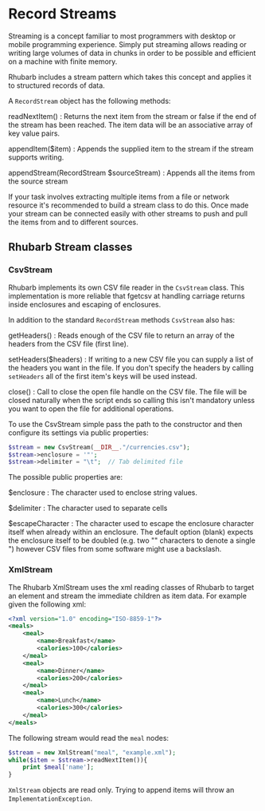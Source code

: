 Record Streams
==============

Streaming is a concept familiar to most programmers with desktop or mobile programming experience. Simply put
streaming allows reading or writing large volumes of data in chunks in order to be possible and efficient on
a machine with finite memory.

Rhubarb includes a stream pattern which takes this concept and applies it to structured records of data.

A `RecordStream` object has the following methods:

readNextItem()
:   Returns the next item from the stream or false if the end of the stream has been reached. The item data
    will be an associative array of key value pairs.

appendItem($item)
:   Appends the supplied item to the stream if the stream supports writing.

appendStream(RecordStream $sourceStream)
:   Appends all the items from the source stream

If your task involves extracting multiple items from a file or network resource it's recommended to build a
stream class to do this. Once made your stream can be connected easily with other streams to push and pull the
items from and to different sources.

## Rhubarb Stream classes

### CsvStream

Rhubarb implements its own CSV file reader in the `CsvStream` class. This implementation is more reliable that
fgetcsv at handling carriage returns inside enclosures and escaping of enclosures.

In addition to the standard `RecordStream` methods `CsvStream` also has:

getHeaders()
:   Reads enough of the CSV file to return an array of the headers from the CSV file (first line).

setHeaders($headers)
:   If writing to a new CSV file you can supply a list of the headers you want in the file. If you don't specify
    the headers by calling `setHeaders` all of the first item's keys will be used instead.

close()
:   Call to close the open file handle on the CSV file. The file will be closed naturally when the script ends so
    calling this isn't mandatory unless you want to open the file for additional operations.

To use the CsvStream simple pass the path to the constructor and then configure its settings via public
properties:

``` php
$stream = new CsvStream(__DIR__."/currencies.csv");
$stream->enclosure = '"';
$stream->delimiter = "\t";  // Tab delimited file
```

The possible public properties are:

$enclosure
:   The character used to enclose string values.

$delimiter
:   The character used to separate cells

$escapeCharacter
:   The character used to escape the enclosure character itself when already within an enclosure. The default option
    (blank) expects the enclosure itself to be doubled (e.g. two "" characters to denote a single ") however
    CSV files from some software might use a backslash.

### XmlStream

The Rhubarb XmlStream uses the xml reading classes of Rhubarb to target an element and stream the immediate
children as item data. For example given the following xml:

``` xml
<?xml version="1.0" encoding="ISO-8859-1"?>
<meals>
	<meal>
		<name>Breakfast</name>
		<calories>100</calories>
	</meal>
	<meal>
		<name>Dinner</name>
		<calories>200</calories>
	</meal>
	<meal>
		<name>Lunch</name>
		<calories>300</calories>
	</meal>
</meals>
```

The following stream would read the `meal` nodes:

``` php
$stream = new XmlStream("meal", "example.xml");
while($item = $stream->readNextItem()){
    print $meal['name'];
}
```

`XmlStream` objects are read only. Trying to append items will throw an `ImplementationException`.